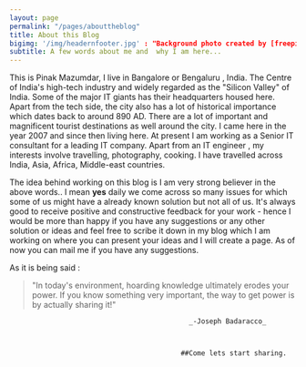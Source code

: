 ```yaml
---
layout: page
permalink: "/pages/abouttheblog"
title: About this Blog
bigimg: '/img/headernfooter.jpg' : "Background photo created by [freepik](https://www.freepik.com/free-photos-vectors/background)"
subtitle: A few words about me and  why I am here...
---
```

This is Pinak Mazumdar, I live in Bangalore  or Bengaluru ,  India. The Centre of India's high-tech industry and widely regarded as the "Silicon Valley" of India. Some of the major IT giants  has their headquarters housed here. Apart from the tech side, the city also has a lot of historical importance which dates back to  around 890 AD. There are a lot of important and magnificent tourist destinations as well around the city. I came here in the year 2007 and since then living here. At present I am working as a Senior IT consultant for  a  leading  IT company. Apart from an IT engineer , my interests involve travelling, photography, cooking. I have travelled across India, Asia, Africa, Middle-east countries.  

The idea behind working on this blog is I  am very strong believer in the above words.. I mean **yes**  daily we come across so many issues for which some of us might have a already known solution but not all of us. It's always good to receive positive and constructive feedback for your work - hence I would be more than happy if you have any suggestions or any other solution or ideas and feel free to scribe it down in my blog which I am working on where you can present your ideas and I will create a page. As of now you can mail me if you have any suggestions.

As it is being said :

>"In today's environment, hoarding knowledge ultimately erodes your power. If you know something very important, the way to get power is by actually sharing it!"

                                                _-Joseph Badaracco_



                                              ##Come lets start sharing.
